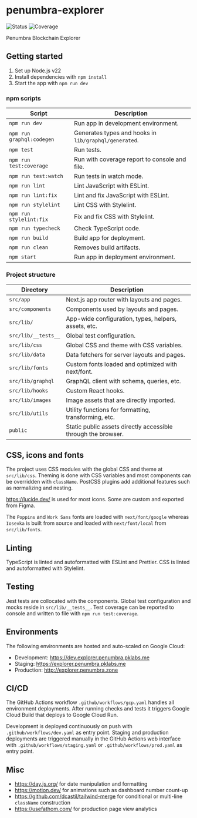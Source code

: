 # penumbra-explorer

![Status](https://github.com/pk-labs/pe-frontend/actions/workflows/gcp.yaml/badge.svg)
![Coverage](https://img.shields.io/endpoint?url=https%3A%2F%2Fgist.githubusercontent.com%2Fstpch%2F9208254a7b67b695d104a875931624d8%2Fraw%2Fpe-frontend-lcov-coverage.json&label=Coverage)

Penumbra Blockchain Explorer

## Getting started

1. Set up Node.js v22
2. Install dependencies with  `npm install`
3. Start the app with `npm run dev`

### npm scripts

| Script                    | Description                                           |
|---------------------------|-------------------------------------------------------|
| `npm run dev`             | Run app in development environment.                   |
| `npm run graphql:codegen` | Generates types and hooks in `lib/graphql/generated`. |
| `npm test`                | Run tests.                                            |
| `npm run test:coverage`   | Run with coverage report to console and file.         |
| `npm run test:watch`      | Run tests in watch mode.                              |
| `npm run lint`            | Lint JavaScript with ESLint.                          |
| `npm run lint:fix`        | Lint and fix JavaScript with ESLint.                  |
| `npm run stylelint`       | Lint CSS with Stylelint.                              |
| `npm run stylelint:fix`   | Fix and fix CSS with Stylelint.                       |
| `npm run typecheck`       | Check TypeScript code.                                |
| `npm run build`           | Build app for deployment.                             |
| `npm run clean`           | Removes build artifacts.                              |
| `npm start`               | Run app in deployment environment.                    |

### Project structure

| Directory           | Description                                                   |
|---------------------|---------------------------------------------------------------|
| `src/app`           | Next.js app router with layouts and pages.                    |
| `src/components`    | Components used by layouts and pages.                         |
| `src/lib/`          | App-wide configuration, types, helpers, assets, etc.          |
| `src/lib/__tests__` | Global test configuration.                                    |
| `src/lib/css`       | Global CSS and theme with CSS variables.                      |
| `src/lib/data`      | Data fetchers for server layouts and pages.                   |
| `src/lib/fonts`     | Custom fonts loaded and optimized with next/font.             |
| `src/lib/graphql`   | GraphQL client with schema, queries, etc.                     |
| `src/lib/hooks`     | Custom React hooks.                                           |
| `src/lib/images`    | Image assets that are directly imported.                      |
| `src/lib/utils`     | Utility functions for formatting, transforming, etc.          |
| `public`            | Static public assets directly accessible through the browser. |

## CSS, icons and fonts

The project uses CSS modules with the global CSS and theme at `src/lib/css`.
Theming is done with CSS variables and most components can be overridden with
`className`. PostCSS plugins add additional features such as normalizing and
nesting.

https://lucide.dev/ is used for most icons. Some are custom and exported from
Figma.

The `Poppins` and `Work Sans` fonts are loaded with `next/font/google` whereas
`Iosevka` is built from source and loaded with `next/font/local` from
`src/lib/fonts`.

## Linting

TypeScript is linted and autoformatted with ESLint and Prettier. CSS is linted
and autoformatted with Stylelint.

## Testing

Jest tests are collocated with the components. Global test configuration and
mocks reside in `src/lib/__tests__`. Test coverage can be reported to console
and written to file with `npm run test:coverage`.

## Environments

The following environments are hosted and auto-scaled on Google Cloud:

- Development: https://dev.explorer.penumbra.pklabs.me
- Staging: https://explorer.penumbra.pklabs.me
- Production: http://explorer.penumbra.zone

## CI/CD

The GitHub Actions workflow `.github/workflows/gcp.yaml` handles all environment
deployments. After running checks and tests it triggers Google Cloud Build that
deploys to Google Cloud Run.

Development is deployed continuously on push with `.github/workflows/dev.yaml`
as entry point. Staging and production deployments are triggered manually in the
GitHub Actions web interface with `.github/workflows/staging.yaml` or
`.github/workflows/prod.yaml` as entry point.

## Misc

- https://day.js.org/ for date manipulation and formatting
- https://motion.dev/ for animations such as dashboard number count-up
- https://github.com/dcastil/tailwind-merge for conditional or multi-line
  `className` construction 
- https://usefathom.com/ for production page view analytics

